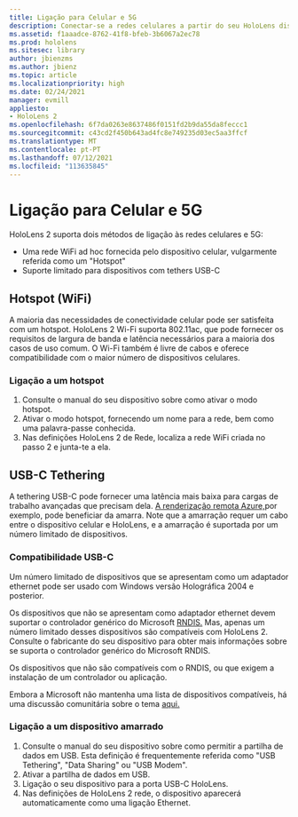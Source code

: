 ```yaml
---
title: Ligação para Celular e 5G
description: Conectar-se a redes celulares a partir do seu HoloLens dispositivos de realidade mista.
ms.assetid: f1aaadce-8762-41f8-bfeb-3b6067a2ec78
ms.prod: hololens
ms.sitesec: library
author: jbienzms
ms.author: jbienz
ms.topic: article
ms.localizationpriority: high
ms.date: 02/24/2021
manager: evmill
appliesto:
- HoloLens 2
ms.openlocfilehash: 6f7da0263e8637486f0151fd2b9da55da8feccc1
ms.sourcegitcommit: c43cd2f450b643ad4fc8e749235d03ec5aa3ffcf
ms.translationtype: MT
ms.contentlocale: pt-PT
ms.lasthandoff: 07/12/2021
ms.locfileid: "113635845"
---
```

# <a name="connect-to-cellular-and-5g"></a>Ligação para Celular e 5G

HoloLens 2 suporta dois métodos de ligação às redes celulares e 5G:

- Uma rede WiFi ad hoc fornecida pelo dispositivo celular, vulgarmente referida como um "Hotspot"
- Suporte limitado para dispositivos com tethers USB-C

## <a name="hotspot-wifi"></a>Hotspot (WiFi)

A maioria das necessidades de conectividade celular pode ser satisfeita com um hotspot. HoloLens 2 Wi-Fi suporta 802.11ac, que pode fornecer os requisitos de largura de banda e latência necessários para a maioria dos casos de uso comum. O Wi-Fi também é livre de cabos e oferece compatibilidade com o maior número de dispositivos celulares.

### <a name="connecting-to-a-hotspot"></a>Ligação a um hotspot

1. Consulte o manual do seu dispositivo sobre como ativar o modo hotspot.
1. Ativar o modo hotspot, fornecendo um nome para a rede, bem como uma palavra-passe conhecida.
1. Nas definições HoloLens 2 de Rede, localiza a rede WiFi criada no passo 2 e junta-te a ela.

## <a name="usb-c-tethering"></a>USB-C Tethering

A tethering USB-C pode fornecer uma latência mais baixa para cargas de trabalho avançadas que precisam dela. [A renderização remota Azure,](https://azure.microsoft.com/services/remote-rendering)por exemplo, pode beneficiar da amarra. Note que a amarração requer um cabo entre o dispositivo celular e HoloLens, e a amarração é suportada por um número limitado de dispositivos.

### <a name="usb-c-compatibility"></a>Compatibilidade USB-C

Um número limitado de dispositivos que se apresentam como um adaptador ethernet pode ser usado com Windows versão Holográfica 2004 e posterior.

Os dispositivos que não se apresentam como adaptador ethernet devem suportar o controlador genérico do Microsoft [RNDIS.](/windows-hardware/drivers/network/overview-of-remote-ndis--rndis-) Mas, apenas um número limitado desses dispositivos são compatíveis com HoloLens 2. Consulte o fabricante do seu dispositivo para obter mais informações sobre se suporta o controlador genérico do Microsoft RNDIS.

Os dispositivos que não são compatíveis com o RNDIS, ou que exigem a instalação de um controlador ou aplicação.

Embora a Microsoft não mantenha uma lista de dispositivos compatíveis, há uma discussão comunitária sobre o tema [aqui.](https://aka.ms/HLCommunityCell)

### <a name="connecting-to-a-tethered-device"></a>Ligação a um dispositivo amarrado

1. Consulte o manual do seu dispositivo sobre como permitir a partilha de dados em USB. Esta definição é frequentemente referida como "USB Tethering", "Data Sharing" ou "USB Modem".
1. Ativar a partilha de dados em USB.
1. Ligação o seu dispositivo para a porta USB-C HoloLens.
1. Nas definições de HoloLens 2 rede, o dispositivo aparecerá automaticamente como uma ligação Ethernet.
